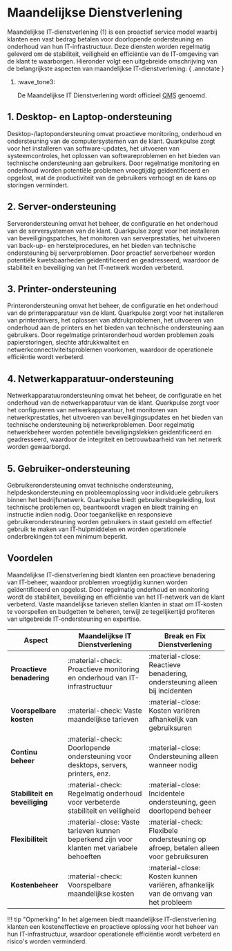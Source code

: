# Maandelijkse Dienstverlening

Maandelijkse IT-dienstverlening (1) is een proactief service model waarbij klanten een vast bedrag betalen voor doorlopende ondersteuning en onderhoud van hun IT-infrastructuur. Deze diensten worden regelmatig geleverd om de stabiliteit, veiligheid en efficiëntie van de IT-omgeving van de klant te waarborgen. Hieronder volgt een uitgebreide omschrijving van de belangrijkste aspecten van maandelijkse IT-dienstverlening:
{ .annotate }

1.  :wave_tone3: <p>De Maandelijkse IT Dienstverlening wordt officieel <abbr title="Quarkpulse Managed Services">QMS</abbr> genoemd.</p>

## 1. Desktop- en Laptop-ondersteuning
Desktop-/laptopondersteuning omvat proactieve monitoring, onderhoud en ondersteuning van de computersystemen van de klant. Quarkpulse zorgt voor het installeren van software-updates, het uitvoeren van systeemcontroles, het oplossen van softwareproblemen en het bieden van technische ondersteuning aan gebruikers. Door regelmatige monitoring en onderhoud worden potentiële problemen vroegtijdig geïdentificeerd en opgelost, wat de productiviteit van de gebruikers verhoogt en de kans op storingen vermindert.

## 2. Server-ondersteuning
Serverondersteuning omvat het beheer, de configuratie en het onderhoud van de serversystemen van de klant. Quarkpulse zorgt voor het installeren van beveiligingspatches, het monitoren van serverprestaties, het uitvoeren van back-up- en herstelprocedures, en het bieden van technische ondersteuning bij serverproblemen. Door proactief serverbeheer worden potentiële kwetsbaarheden geïdentificeerd en geadresseerd, waardoor de stabiliteit en beveiliging van het IT-netwerk worden verbeterd.

## 3. Printer-ondersteuning
Printerondersteuning omvat het beheer, de configuratie en het onderhoud van de printerapparatuur van de klant. Quarkpulse zorgt voor het installeren van printerdrivers, het oplossen van afdrukproblemen, het uitvoeren van onderhoud aan de printers en het bieden van technische ondersteuning aan gebruikers. Door regelmatige printeronderhoud worden problemen zoals papierstoringen, slechte afdrukkwaliteit en netwerkconnectiviteitsproblemen voorkomen, waardoor de operationele efficiëntie wordt verbeterd.

## 4. Netwerkapparatuur-ondersteuning
Netwerkapparatuurondersteuning omvat het beheer, de configuratie en het onderhoud van de netwerkapparatuur van de klant. Quarkpulse zorgt voor het configureren van netwerkapparatuur, het monitoren van netwerkprestaties, het uitvoeren van beveiligingsupdates en het bieden van technische ondersteuning bij netwerkproblemen. Door regelmatig netwerkbeheer worden potentiële beveiligingslekken geïdentificeerd en geadresseerd, waardoor de integriteit en betrouwbaarheid van het netwerk worden gewaarborgd.

## 5. Gebruiker-ondersteuning
Gebruikerondersteuning omvat technische ondersteuning, helpdeskondersteuning en probleemoplossing voor individuele gebruikers binnen het bedrijfsnetwerk. Quarkpulse biedt gebruikersbegeleiding, lost technische problemen op, beantwoordt vragen en biedt training en instructie indien nodig. Door toegankelijke en responsieve gebruikerondersteuning worden gebruikers in staat gesteld om effectief gebruik te maken van IT-hulpmiddelen en worden operationele onderbrekingen tot een minimum beperkt.

## Voordelen
Maandelijkse IT-dienstverlening biedt klanten een proactieve benadering van IT-beheer, waardoor problemen vroegtijdig kunnen worden geïdentificeerd en opgelost. Door regelmatig onderhoud en monitoring wordt de stabiliteit, beveiliging en efficiëntie van het IT-netwerk van de klant verbeterd. Vaste maandelijkse tarieven stellen klanten in staat om IT-kosten te voorspellen en budgetten te beheren, terwijl ze tegelijkertijd profiteren van uitgebreide IT-ondersteuning en expertise.

| Aspect                     | **Maandelijkse IT Dienstverlening**   | **Break en Fix Dienstverlening** |
|----------------------------|---------------------------------------|----------------------------------|
| **Proactieve benadering** | :material-check: Proactieve monitoring en onderhoud van IT-infrastructuur | :material-close: Reactieve benadering, ondersteuning alleen bij incidenten |
| **Voorspelbare kosten**    | :material-check: Vaste maandelijkse tarieven        | :material-close: Kosten variëren afhankelijk van gebruiksuren |
| **Continu beheer**         | :material-check: Doorlopende ondersteuning voor desktops, servers, printers, enz. | :material-close: Ondersteuning alleen wanneer nodig |
| **Stabiliteit en beveiliging** | :material-check: Regelmatig onderhoud voor verbeterde stabiliteit en veiligheid | :material-close: Incidentele ondersteuning, geen doorlopend beheer |
| **Flexibiliteit**          | :material-close: Vaste tarieven kunnen beperkend zijn voor klanten met variabele behoeften | :material-check: Flexibele ondersteuning op afroep, betalen alleen voor gebruiksuren |
| **Kostenbeheer**           | :material-check: Voorspelbare maandelijkse kosten | :material-close: Kosten kunnen variëren, afhankelijk van de omvang van het probleem |

!!! tip "Opmerking"
    In het algemeen biedt maandelijkse IT-dienstverlening klanten een kosteneffectieve en proactieve oplossing voor het beheer van hun IT-infrastructuur, waardoor operationele efficiëntie wordt verbeterd en risico's worden verminderd.
